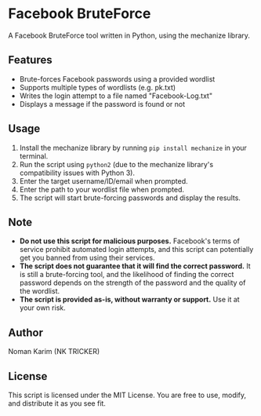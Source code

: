 **Facebook BruteForce**
=====================

A Facebook BruteForce tool written in Python, using the mechanize library.

**Features**
------------

* Brute-forces Facebook passwords using a provided wordlist
* Supports multiple types of wordlists (e.g. pk.txt)
* Writes the login attempt to a file named "Facebook-Log.txt"
* Displays a message if the password is found or not

**Usage**
--------

1. Install the mechanize library by running `pip install mechanize` in your terminal.
2. Run the script using `python2` (due to the mechanize library's compatibility issues with Python 3).
3. Enter the target username/ID/email when prompted.
4. Enter the path to your wordlist file when prompted.
5. The script will start brute-forcing passwords and display the results.

**Note**
-----

* **Do not use this script for malicious purposes.** Facebook's terms of service prohibit automated login attempts, and this script can potentially get you banned from using their services.
* **The script does not guarantee that it will find the correct password.** It is still a brute-forcing tool, and the likelihood of finding the correct password depends on the strength of the password and the quality of the wordlist.
* **The script is provided as-is, without warranty or support.** Use it at your own risk.

**Author**
---------

Noman Karim (NK TRICKER)

**License**
---------

This script is licensed under the MIT License. You are free to use, modify, and distribute it as you see fit.